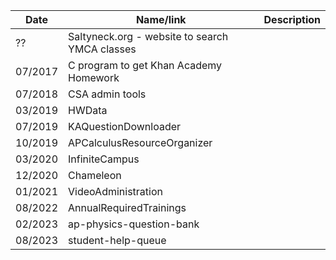 | Date    | Name/link                                      | Description |
| ------- | ---------------------------------------------- | ----------- |
| ??      | Saltyneck.org - website to search YMCA classes |
| 07/2017 | C program to get Khan Academy Homework         |
| 07/2018 | CSA admin tools                                |
| 03/2019 | HWData                                         |
| 07/2019 | KAQuestionDownloader                           |
| 10/2019 | APCalculusResourceOrganizer                    |
| 03/2020 | InfiniteCampus                                 |
| 12/2020 | Chameleon                                      |
| 01/2021 | VideoAdministration                            |
| 08/2022 | AnnualRequiredTrainings                        |
| 02/2023 | ap-physics-question-bank                       |
| 08/2023 | student-help-queue                             |
